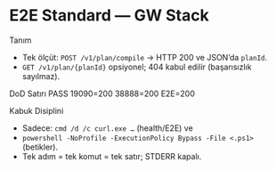 # E2E Standard — GW Stack

Tanım
- Tek ölçüt: `POST /v1/plan/compile` → HTTP 200 ve JSON’da `planId`.
- `GET /v1/plan/{planId}` opsiyonel; 404 kabul edilir (başarısızlık sayılmaz).

DoD Satırı
PASS 19090=200 38888=200 E2E=200

Kabuk Disiplini
- Sadece: `cmd /d /c curl.exe …` (health/E2E) ve
- `powershell -NoProfile -ExecutionPolicy Bypass -File <.ps1>` (betikler).
- Tek adım = tek komut = tek satır; STDERR kapalı.
